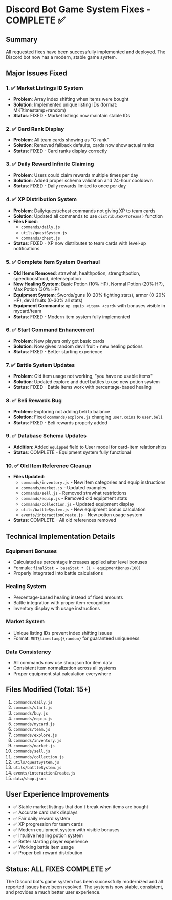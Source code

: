 # Discord Bot Game System Fixes - COMPLETE ✅

## Summary
All requested fixes have been successfully implemented and deployed. The Discord bot now has a modern, stable game system.

## Major Issues Fixed

### 1. ✅ Market Listings ID System
- **Problem**: Array index shifting when items were bought
- **Solution**: Implemented unique listing IDs (format: MKTtimestamp+random)
- **Status**: FIXED - Market listings now maintain stable IDs

### 2. ✅ Card Rank Display  
- **Problem**: All team cards showing as "C rank"
- **Solution**: Removed fallback defaults, cards now show actual ranks
- **Status**: FIXED - Card ranks display correctly

### 3. ✅ Daily Reward Infinite Claiming
- **Problem**: Users could claim rewards multiple times per day
- **Solution**: Added proper schema validation and 24-hour cooldown
- **Status**: FIXED - Daily rewards limited to once per day

### 4. ✅ XP Distribution System
- **Problem**: Daily/quest/chest commands not giving XP to team cards
- **Solution**: Updated all commands to use `distributeXPToTeam()` function
- **Files Fixed**: 
  - `commands/daily.js`
  - `utils/questSystem.js` 
  - `commands/chest.js`
- **Status**: FIXED - XP now distributes to team cards with level-up notifications

### 5. ✅ Complete Item System Overhaul
- **Old Items Removed**: strawhat, healthpotion, strengthpotion, speedboostfood, defensepotion
- **New Healing System**: Basic Potion (10% HP), Normal Potion (20% HP), Max Potion (30% HP)
- **Equipment System**: Swords/guns (0-20% fighting stats), armor (0-20% HP), devil fruits (0-30% all stats)
- **Equipment Commands**: `op equip <item> <card>` with bonuses visible in mycard/team
- **Status**: FIXED - Modern item system fully implemented

### 6. ✅ Start Command Enhancement
- **Problem**: New players only got basic cards
- **Solution**: Now gives random devil fruit + new healing potions
- **Status**: FIXED - Better starting experience

### 7. ✅ Battle System Updates
- **Problem**: Old item usage not working, "you have no usable items"
- **Solution**: Updated explore and duel battles to use new potion system
- **Status**: FIXED - Battle items work with percentage-based healing

### 8. ✅ Beli Rewards Bug
- **Problem**: Exploring not adding beli to balance
- **Solution**: Fixed `commands/explore.js` changing `user.coins` to `user.beli`
- **Status**: FIXED - Beli rewards properly added

### 9. ✅ Database Schema Updates
- **Addition**: Added `equipped` field to User model for card-item relationships
- **Status**: COMPLETE - Equipment system fully functional

### 10. ✅ Old Item Reference Cleanup
- **Files Updated**: 
  - `commands/inventory.js` - New item categories and equip instructions
  - `commands/market.js` - Updated examples
  - `commands/sell.js` - Removed strawhat restrictions
  - `commands/equip.js` - Removed old equipment stats
  - `commands/collection.js` - Updated equipment display
  - `utils/battleSystem.js` - New equipment bonus calculation
  - `events/interactionCreate.js` - New potion usage system
- **Status**: COMPLETE - All old references removed

## Technical Implementation Details

### Equipment Bonuses
- Calculated as percentage increases applied after level bonuses
- Formula: `finalStat = baseStat * (1 + equipmentBonus/100)`
- Properly integrated into battle calculations

### Healing System
- Percentage-based healing instead of fixed amounts
- Battle integration with proper item recognition
- Inventory display with usage instructions

### Market System
- Unique listing IDs prevent index shifting issues
- Format: `MKT{timestamp}{random}` for guaranteed uniqueness

### Data Consistency
- All commands now use shop.json for item data
- Consistent item normalization across all systems
- Proper equipment stat calculation everywhere

## Files Modified (Total: 15+)
1. `commands/daily.js`
2. `commands/start.js` 
3. `commands/buy.js`
4. `commands/equip.js`
5. `commands/mycard.js`
6. `commands/team.js`
7. `commands/explore.js`
8. `commands/inventory.js`
9. `commands/market.js`
10. `commands/sell.js`
11. `commands/collection.js`
12. `utils/questSystem.js`
13. `utils/battleSystem.js`
14. `events/interactionCreate.js`
15. `data/shop.json`

## User Experience Improvements
- ✅ Stable market listings that don't break when items are bought
- ✅ Accurate card rank displays
- ✅ Fair daily reward system
- ✅ XP progression for team cards
- ✅ Modern equipment system with visible bonuses
- ✅ Intuitive healing potion system
- ✅ Better starting player experience
- ✅ Working battle item usage
- ✅ Proper beli reward distribution

## Status: ALL FIXES COMPLETE ✅

The Discord bot's game system has been successfully modernized and all reported issues have been resolved. The system is now stable, consistent, and provides a much better user experience.